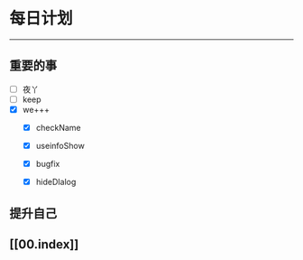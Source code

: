 
# 每日计划
---
## 重要的事

- [ ]  夜丫
- [ ]  keep
- [x]  we+++
    - [x] checkName
    - [x] useinfoShow
    - [x] bugfix
    - [x] hideDIalog



## 提升自己

  



## [[00.index]]










